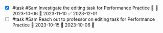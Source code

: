 - [x] #task #Sam Investigate the editing task for Performance Practice 🔼 🛫 2023-10-06 📅 2023-11-10 ✅ 2023-12-01
- [ ] #task #Sam Reach out to professor on editing task for Performance Practice 📅 2023-10-15 🛫 2023-10-06 🔼 